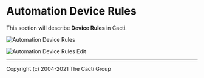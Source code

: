 # Automation Device Rules

This section will describe **Device Rules** in Cacti.

![Automation Device Rules](images/automation-device-templates.png)

![Automation Device Rules Edit](images/automation-device-templates-edit1.png)

---
Copyright (c) 2004-2021 The Cacti Group
